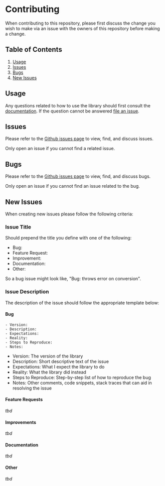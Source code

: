 # Contributing

When contributing to this repository, please first discuss the change you wish to make via an issue with the owners of this repository before making a change.

## Table of Contents

1. [Usage](#usage)
1. [Issues](#issues)
1. [Bugs](#bugs)
1. [New Issues](#new-issues)

## Usage

Any questions related to how to use the library should first consult the [documentation](./DOCUMENATION.md). If the question cannot be answered [file an issue](#new-issues).

## Issues

Please refer to the [Github issues page](https://github.com/keithalpichi/unitconverter/issues) to view, find, and discuss issues.

Only open an issue if you cannot find a related issue.

## Bugs

Please refer to the [Github issues page](https://github.com/keithalpichi/unitconverter/issues) to view, find, and discuss bugs.

Only open an issue if you cannot find an issue related to the bug.

## New Issues

When creating new issues please follow the following criteria:

### Issue Title

Should prepend the title you define with one of the following:
- Bug:
- Feature Request:
- Improvement:
- Documentation:
- Other:

So a bug issue might look like, "Bug: throws error on conversion".

### Issue Description

The description of the issue should follow the appropriate template below:

#### Bug
```
- Version:
- Description:
- Expectations:
- Reality:
- Steps to Reproduce:
- Notes:
```

- Version: The version of the library
- Description: Short descriptive text of the issue
- Expectations: What I expect the library to do
- Reality: What the library did instead
- Steps to Reproduce: Step-by-step list of how to reproduce the bug
- Notes: Other comments, code snippets, stack traces that can aid in resolving the issue

#### Feature Requests
*tbd*

#### Improvements
*tbd*

#### Documentation
*tbd*

#### Other
*tbd*